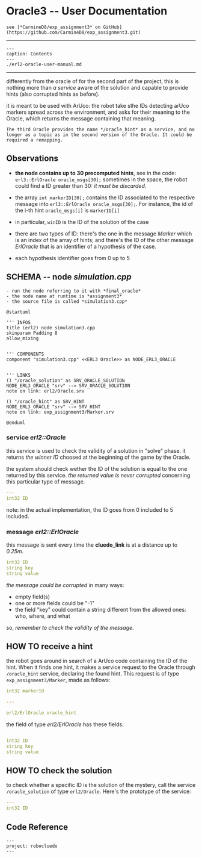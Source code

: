 
# Oracle3 -- User Documentation

```{seealso}
see [*CarmineD8/exp_assignment3* on GitHub](https://github.com/CarmineD8/exp_assignment3.git)
```

---

```{toctree}
---
caption: Contents
---
./erl2-oracle-user-manual.md
```

---

differently from the oracle of for the second part of the project, this is nothing more than *a service* aware of the solution and capable to provide hints (also corrupted hints as before).

it is meant to be used with ArUco: the robot take sthe IDs detecting arUco markers spread across the environment, and asks for their meaning to the Oracle, which returns the message containing that meaning. 

```{warning}
The third Oracle provides the name */oracle_hint* as a service, and no longer as a topic as in the second version of the Oracle. It could be required a remapping. 
```

## Observations

- **the node contains up to 30 precomputed hints**, see in the code: `erl3::ErlOracle oracle_msgs[30];`
	sometimes in the space, the robot could find a ID greater than 30: *it must be discarded*. 
	
- the array `int markerID[30];` contains the ID associated to the respective message into `erl3::ErlOracle oracle_msgs[30];`. For instance, the id of the i-th hint `oracle_msgs[i]` is `markerID[i]`
- in particular, `winID` is the ID of the solution of the case
- there are two types of ID: there's the one in the message *Marker* which is an index of the array of hints; and there's the ID of the other message *ErlOracle* that is an identifier of a hypothesis of the case. 
- each hypothesis identifier goes from 0 up to 5

## SCHEMA -- node *simulation.cpp*

```{note}
- run the node referring to it with *final_oracle*
- the node name at runtime is *assignment3*
- the source file is called *simulation3.cpp*
```

```{uml} 
@startuml

''' INFOS
title (erl2) node simulation3.cpp
skinparam Padding 8
allow_mixing


''' COMPONENTS
component "simulation3.cpp" <<ERL3 Oracle>> as NODE_ERL3_ORACLE


''' LINKS 
() "/oracle_solution" as SRV_ORACLE_SOLUTION
NODE_ERL3_ORACLE "srv" --> SRV_ORACLE_SOLUTION
note on link: erl2/Oracle.srv

() "/oracle_hint" as SRV_HINT
NODE_ERL3_ORACLE "srv" --> SRV_HINT
note on link: exp_assignment3/Marker.srv

@enduml
```


### service *erl2::Oracle*

this service is used to check the validity of a solution in "solve" phase. it returns *the winner ID* choosed at the beginning of the game by the Oracle. 

the system should check wether the ID of the solution is equal to the one returned by this service. *the returned value is never corrupted* concerning this particular type of message.

```yaml
---
int32 ID
```

note: in the actual implementation, the ID goes from 0 included to 5 included. 

### message *erl2::ErlOracle*

this message is sent every time the **cluedo_link** is at a distance up to *0.25m*. 

```yaml
int32 ID
string key
string value
```

*the message could be corrupted* in many ways:

- empty field(s)
- one or more fields could be "-1"
- the field "key" could contain a string different from the allowed ones: who, where, and what

so, *remember to check the validity of the message*.


## HOW TO receive a hint

the robot goes around in search of a ArUco code containing the ID of the hint. When it finds one hint, it makes a service request to the Oracle through `/oracle_hint` service,  declaring the found hint. This request is of type `exp_assignment3/Marker`, made as follows:

```yaml
int32 markerId

---

erl2/ErlOracle oracle_hint
```

the field of type *erl2/ErlOracle* has these fields:

```yaml

int32 ID
string key
string value

```

## HOW TO check the solution

to check whether a specific ID is the solution of the mystery, call the service `/oracle_solution` of type `erl2/Oracle`. Here's the prototype of the service:

```yaml
---
int32 ID
```


## Code Reference

```{doxygenfile} simulation3.cpp
---
project: robocluedo
---
```


